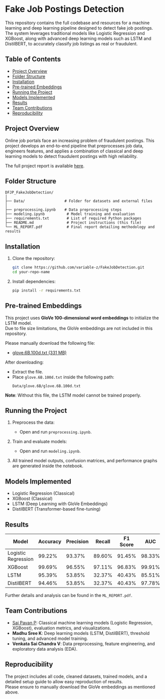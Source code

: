 # Fake Job Postings Detection

This repository contains the full codebase and resources for a machine learning and deep learning pipeline designed to detect fake job postings. The system leverages traditional models like Logistic Regression and XGBoost, along with advanced deep learning models such as LSTM and DistilBERT, to accurately classify job listings as real or fraudulent.

## Table of Contents
- [Project Overview](#project-overview)
- [Folder Structure](#folder-structure)
- [Installation](#installation)
- [Pre-trained Embeddings](#pre-trained-embeddings)
- [Running the Project](#running-the-project)
- [Models Implemented](#models-implemented)
- [Results](#results)
- [Team Contributions](#team-contributions)
- [Reproducibility](#reproducibility)

## Project Overview
Online job portals face an increasing problem of fraudulent postings. This project develops an end-to-end pipeline that preprocesses job data, engineers features, and applies a combination of classical and deep learning models to detect fraudulent postings with high reliability.

The full project report is available [here](reports/Final_Report.pdf).

## Folder Structure
```
DFJP_FakeJobDetection/
│
├── Data/                  # Folder for datasets and external files
│
├── preprocessing.ipynb    # Data preprocessing steps
├── modeling.ipynb          # Model training and evaluation
├── requirements.txt        # List of required Python packages
├── README.md               # Project instructions (this file)
└── ML_REPORT.pdf           # Final report detailing methodology and results
```

## Installation

1. Clone the repository:
   ```bash
   git clone https://github.com/variable-z/FakeJobDetection.git
   cd your-repo-name
   ```

2. Install dependencies:
   ```bash
   pip install -r requirements.txt
   ```

## Pre-trained Embeddings

This project uses **GloVe 100-dimensional word embeddings** to initialize the LSTM model.  
Due to file size limitations, the GloVe embeddings are not included in this repository.

Please manually download the following file:

- [glove.6B.100d.txt (331 MB)](https://nlp.stanford.edu/data/glove.6B.zip)

After downloading:
- Extract the file.
- Place `glove.6B.100d.txt` inside the following path:  
  ```
  Data/glove.6B/glove.6B.100d.txt
  ```

**Note**: Without this file, the LSTM model cannot be trained properly.

## Running the Project

1. Preprocess the data:
   - Open and run `preprocessing.ipynb`.

2. Train and evaluate models:
   - Open and run `modeling.ipynb`.

3. All trained model outputs, confusion matrices, and performance graphs are generated inside the notebook.

## Models Implemented
- Logistic Regression (Classical)
- XGBoost (Classical)
- LSTM (Deep Learning with GloVe Embeddings)
- DistilBERT (Transformer-based fine-tuning)

## Results

| Model             | Accuracy | Precision | Recall | F1 Score | AUC   |
|-------------------|----------|-----------|--------|----------|-------|
| Logistic Regression | 99.22%  | 93.37%    | 89.60% | 91.45%   | 98.33% |
| XGBoost           | 99.69%   | 96.55%    | 97.11% | 96.83%   | 99.91% |
| LSTM              | 95.39%   | 53.85%    | 32.37% | 40.43%   | 85.51% |
| DistilBERT        | 94.46%   | 53.85%    | 32.37% | 40.43%   | 97.78% |

Further details and analysis can be found in the `ML_REPORT.pdf`.

## Team Contributions
- [Sai Pavan P](https://github.com/variable-z): Classical machine learning models (Logistic Regression, XGBoost), evaluation metrics, and visualizations.
- **Madhu Sree K**: Deep learning models (LSTM, DistilBERT), threshold tuning, and advanced model training.
- **Venkata Sai Chandra V**: Data preprocessing, feature engineering, and exploratory data analysis (EDA).

## Reproducibility

The project includes all code, cleaned datasets, trained models, and a detailed setup guide to allow easy reproduction of results.  
Please ensure to manually download the GloVe embeddings as mentioned above.

